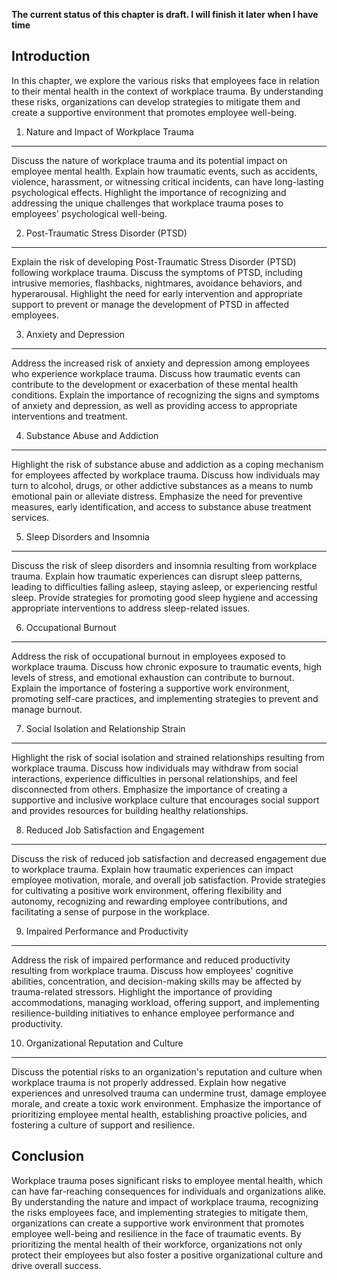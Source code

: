 **The current status of this chapter is draft. I will finish it later when I have time**

Introduction
------------

In this chapter, we explore the various risks that employees face in relation to their mental health in the context of workplace trauma. By understanding these risks, organizations can develop strategies to mitigate them and create a supportive environment that promotes employee well-being.

1. Nature and Impact of Workplace Trauma
----------------------------------------

Discuss the nature of workplace trauma and its potential impact on employee mental health. Explain how traumatic events, such as accidents, violence, harassment, or witnessing critical incidents, can have long-lasting psychological effects. Highlight the importance of recognizing and addressing the unique challenges that workplace trauma poses to employees' psychological well-being.

2. Post-Traumatic Stress Disorder (PTSD)
----------------------------------------

Explain the risk of developing Post-Traumatic Stress Disorder (PTSD) following workplace trauma. Discuss the symptoms of PTSD, including intrusive memories, flashbacks, nightmares, avoidance behaviors, and hyperarousal. Highlight the need for early intervention and appropriate support to prevent or manage the development of PTSD in affected employees.

3. Anxiety and Depression
-------------------------

Address the increased risk of anxiety and depression among employees who experience workplace trauma. Discuss how traumatic events can contribute to the development or exacerbation of these mental health conditions. Explain the importance of recognizing the signs and symptoms of anxiety and depression, as well as providing access to appropriate interventions and treatment.

4. Substance Abuse and Addiction
--------------------------------

Highlight the risk of substance abuse and addiction as a coping mechanism for employees affected by workplace trauma. Discuss how individuals may turn to alcohol, drugs, or other addictive substances as a means to numb emotional pain or alleviate distress. Emphasize the need for preventive measures, early identification, and access to substance abuse treatment services.

5. Sleep Disorders and Insomnia
-------------------------------

Discuss the risk of sleep disorders and insomnia resulting from workplace trauma. Explain how traumatic experiences can disrupt sleep patterns, leading to difficulties falling asleep, staying asleep, or experiencing restful sleep. Provide strategies for promoting good sleep hygiene and accessing appropriate interventions to address sleep-related issues.

6. Occupational Burnout
-----------------------

Address the risk of occupational burnout in employees exposed to workplace trauma. Discuss how chronic exposure to traumatic events, high levels of stress, and emotional exhaustion can contribute to burnout. Explain the importance of fostering a supportive work environment, promoting self-care practices, and implementing strategies to prevent and manage burnout.

7. Social Isolation and Relationship Strain
-------------------------------------------

Highlight the risk of social isolation and strained relationships resulting from workplace trauma. Discuss how individuals may withdraw from social interactions, experience difficulties in personal relationships, and feel disconnected from others. Emphasize the importance of creating a supportive and inclusive workplace culture that encourages social support and provides resources for building healthy relationships.

8. Reduced Job Satisfaction and Engagement
------------------------------------------

Discuss the risk of reduced job satisfaction and decreased engagement due to workplace trauma. Explain how traumatic experiences can impact employee motivation, morale, and overall job satisfaction. Provide strategies for cultivating a positive work environment, offering flexibility and autonomy, recognizing and rewarding employee contributions, and facilitating a sense of purpose in the workplace.

9. Impaired Performance and Productivity
----------------------------------------

Address the risk of impaired performance and reduced productivity resulting from workplace trauma. Discuss how employees' cognitive abilities, concentration, and decision-making skills may be affected by trauma-related stressors. Highlight the importance of providing accommodations, managing workload, offering support, and implementing resilience-building initiatives to enhance employee performance and productivity.

10. Organizational Reputation and Culture
-----------------------------------------

Discuss the potential risks to an organization's reputation and culture when workplace trauma is not properly addressed. Explain how negative experiences and unresolved trauma can undermine trust, damage employee morale, and create a toxic work environment. Emphasize the importance of prioritizing employee mental health, establishing proactive policies, and fostering a culture of support and resilience.

Conclusion
----------

Workplace trauma poses significant risks to employee mental health, which can have far-reaching consequences for individuals and organizations alike. By understanding the nature and impact of workplace trauma, recognizing the risks employees face, and implementing strategies to mitigate them, organizations can create a supportive work environment that promotes employee well-being and resilience in the face of traumatic events. By prioritizing the mental health of their workforce, organizations not only protect their employees but also foster a positive organizational culture and drive overall success.
